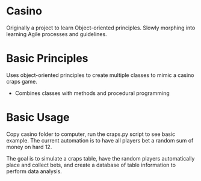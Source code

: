 # Casino
Originally a project to learn Object-oriented principles.  Slowly morphing into learning Agile processes and guidelines.  

# Basic Principles
Uses object-oriented principles to create multiple classes to mimic a casino craps game.  
*  Combines classes with methods and procedural programming 

# Basic Usage
Copy casino folder to computer, run the craps.py script to see basic example.  The current automation is to have all players bet a random sum of money on hard 12.

The goal is to simulate a craps table, have the random players automatically place and collect bets, and create a database of table information to perform data analysis. 
